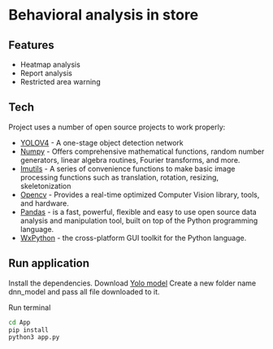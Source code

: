 # Behavioral analysis in store

## Features
- Heatmap analysis
- Report analysis
- Restricted area warning

## Tech

Project uses a number of open source projects to work properly:

- [YOLOV4](https://github.com/AlexeyAB/darknet) - A one-stage object detection network
- [Numpy](https://numpy.org) - Offers comprehensive mathematical functions, random number generators, linear algebra routines, Fourier transforms, and more.
- [Imutils](https://pypi.org/project/imutils/) - A series of convenience functions to make basic image processing functions such as translation, rotation, resizing, skeletonization
- [Opencv](https://opencv.org/) - Provides a real-time optimized Computer Vision library, tools, and hardware.
- [Pandas](https://pandas.pydata.org/) - is a fast, powerful, flexible and easy to use open source data analysis and manipulation tool, built on top of the Python programming language.
- [WxPython](https://www.wxpython.org/) - the cross-platform GUI toolkit for the Python language.

## Run application

Install the dependencies.
Download [Yolo model](https://drive.google.com/drive/folders/1h29U1r0GY-n3jxNrVpKpQ8xqLng093uA?usp=share_link)
Create a new folder name dnn_model and pass all file downloaded to it.

Run terminal

```sh
cd App
pip install
python3 app.py
```
